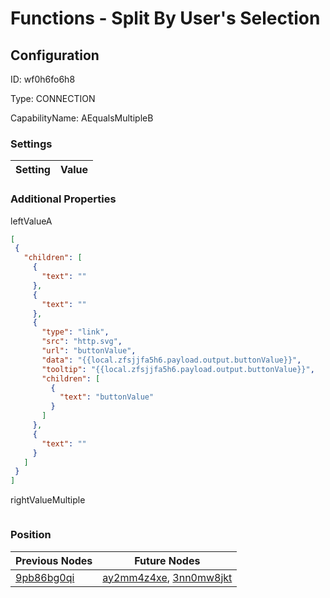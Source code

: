 # Functions - Split By User&#39;s Selection
## Configuration
ID:  wf0h6fo6h8

Type: CONNECTION 

CapabilityName: AEqualsMultipleB

### Settings
| Setting | Value  |
| :------------------------ | ---------------------------------------- |
 




### Additional Properties
leftValueA
 ```json 
[
  {
    "children": [
      {
        "text": ""
      },
      {
        "text": ""
      },
      {
        "type": "link",
        "src": "http.svg",
        "url": "buttonValue",
        "data": "{{local.zfsjjfa5h6.payload.output.buttonValue}}",
        "tooltip": "{{local.zfsjjfa5h6.payload.output.buttonValue}}",
        "children": [
          {
            "text": "buttonValue"
          }
        ]
      },
      {
        "text": ""
      }
    ]
  }
]
```


rightValueMultiple
 ```json 

```




### Position
| Previous Nodes | Future Nodes |
| :------------- | ------------ |
| [9pb86bg0qi](./9pb86bg0qi.md) | [ay2mm4z4xe](./ay2mm4z4xe.md), [3nn0mw8jkt](./3nn0mw8jkt.md) |